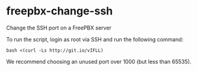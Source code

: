 # freepbx-change-ssh
Change the SSH port on a FreePBX server

To run the script, login as root via SSH and run the following command:

    bash <(curl -Ls http://git.io/vIFLL)

We recommend choosing an unused port over 1000 (but less than 65535).
